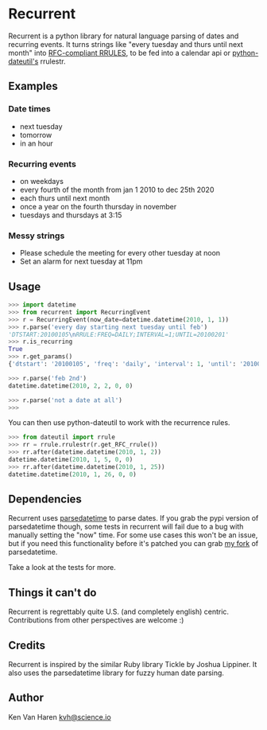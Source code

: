 # Recurrent
Recurrent is a python library for natural language parsing of dates and recurring
events. It turns strings like "every tuesday and thurs until next month"
into [RFC-compliant RRULES][1], to be fed into a calendar api or [python-dateutil's][2]
rrulestr.

## Examples
### Date times
* next tuesday
* tomorrow
* in an hour

### Recurring events
* on weekdays
* every fourth of the month from jan 1 2010 to dec 25th 2020
* each thurs until next month
* once a year on the fourth thursday in november
* tuesdays and thursdays at 3:15

### Messy strings
* Please schedule the meeting for every other tuesday at noon
* Set an alarm for next tuesday at 11pm

## Usage
```python
>>> import datetime
>>> from recurrent import RecurringEvent
>>> r = RecurringEvent(now_date=datetime.datetime(2010, 1, 1))
>>> r.parse('every day starting next tuesday until feb')
'DTSTART:20100105\nRRULE:FREQ=DAILY;INTERVAL=1;UNTIL=20100201'
>>> r.is_recurring
True
>>> r.get_params()
{'dtstart': '20100105', 'freq': 'daily', 'interval': 1, 'until': '20100201'}

>>> r.parse('feb 2nd')
datetime.datetime(2010, 2, 2, 0, 0)

>>> r.parse('not a date at all')
>>>
```

You can then use python-dateutil to work with the recurrence rules.
```python
>>> from dateutil import rrule
>>> rr = rrule.rrulestr(r.get_RFC_rrule())
>>> rr.after(datetime.datetime(2010, 1, 2))
datetime.datetime(2010, 1, 5, 0, 0)
>>> rr.after(datetime.datetime(2010, 1, 25))
datetime.datetime(2010, 1, 26, 0, 0)
```

## Dependencies
Recurrent uses [parsedatetime][3] to parse dates. If you grab the pypi
version of parsedatetime though, some tests in recurrent will fail due
to a bug with manually setting the "now" time. For some use cases this won't be an
issue, but if you need this functionality before it's patched you can grab
[my fork][4] of parsedatetime.

Take a look at the tests for more.

## Things it can't do

Recurrent is regrettably quite U.S. (and completely english) centric. Contributions from other perspectives are welcome :)

## Credits
Recurrent is inspired by the similar Ruby library Tickle by Joshua
Lippiner. It also uses the parsedatetime library for fuzzy human date
parsing.

## Author
Ken Van Haren kvh@science.io

[1]: http://www.kanzaki.com/docs/ical/rrule.html
[2]: http://labix.org/python-dateutil
[3]: http://code.google.com/p/parsedatetime
[4]: https://github.com/kvh/parsedatetime
